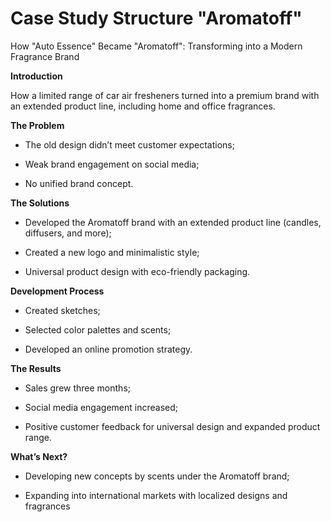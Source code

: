# Case Study Structure "Aromatoff"
How "Auto Essence" Became "Aromatoff": Transforming into a Modern Fragrance Brand

**Introduction**

How a limited range of car air fresheners turned into a premium brand with an extended product line, including home and office fragrances.

**The Problem**
- The old design didn’t meet customer expectations;

- Weak brand engagement on social media;

- No unified brand concept.

**The Solutions**

- Developed the Aromatoff brand with an extended product line (candles, diffusers, and more);

- Created a new logo and minimalistic style;

- Universal product design with eco-friendly packaging.

**Development Process**

- Created sketches;

- Selected color palettes and scents;

- Developed an online promotion strategy.

**The Results**

- Sales grew three months;

- Social media engagement increased;

- Positive customer feedback for universal design and expanded product range.

**What’s Next?**

- Developing new concepts by scents under the Aromatoff brand;

- Expanding into international markets with localized designs and fragrances
